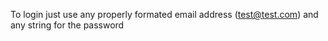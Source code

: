 To login just use any properly formated email address (test@test.com) and any string for the password